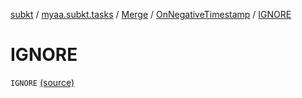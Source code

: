 [subkt](../../../index.md) / [myaa.subkt.tasks](../../index.md) / [Merge](../index.md) / [OnNegativeTimestamp](index.md) / [IGNORE](./-i-g-n-o-r-e.md)

# IGNORE

`IGNORE` [(source)](https://github.com/Myaamori/SubKt/blob/0.1.19/src/main/kotlin/myaa/subkt/tasks/asstasks.kt#L101)